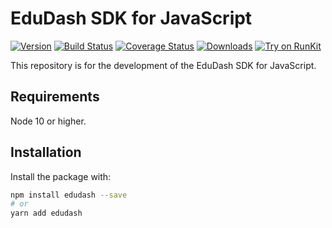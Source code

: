 # EduDash SDK for JavaScript

[![Version](https://img.shields.io/npm/v/@edudash/sdk.svg)](https://www.npmjs.com/package/@edudash/sdk)
[![Build Status](https://travis-ci.com/EduDash/edudash-sdk-js.svg?branch=master)](https://travis-ci.com/EduDash/edudash-sdk-js)
[![Coverage Status](https://codecov.io/gh/EduDash/edudash-sdk-js/branch/master/graph/badge.svg?token=SV734BJKGX)](https://codecov.io/gh/EduDash/edudash-sdk-js)
[![Downloads](https://img.shields.io/npm/dm/@edudash/sdk.svg)](https://www.npmjs.com/package/@edudash/sdk)
[![Try on RunKit](https://badge.runkitcdn.com/@edudash/sdk.svg)](https://runkit.com/npm/@edudash/sdk)

This repository is for the development of the EduDash SDK for JavaScript.

## Requirements
Node 10 or higher.

## Installation
Install the package with:
```sh
npm install edudash --save
# or
yarn add edudash
```
